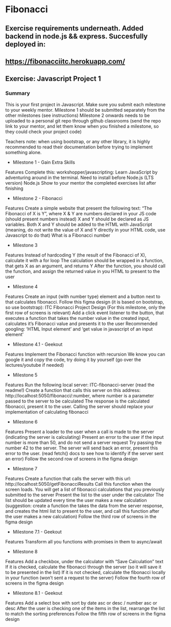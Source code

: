 # Fibonacci
## Exercise requirements underneath. Added backend in node.js && express. Succesfully deployed in:
## https://fibonacciitc.herokuapp.com/

## Exercise: Javascript Project 1

### Summary

This is your first project in Javascript.
Make sure you submit each milestone to your weekly mentor.
Milestone 1 should be submitted separately from the other milestones (see instructions)
Milestone 2 onwards needs to be uploaded to a personal git repo through github classrooms (send the repo link to your mentor, and let them know when you finished a milestone, so they could check your project code)

Teachers note: when using bootstrap, or any other library, it is highly recommended to read their documentation before trying to implement something alone.

- Milestone 1 - Gain Extra Skills

Features
Complete this: workshopper/javascripting: Learn JavaScript by adventuring around in the terminal.
Need to install before Node.js (LTS version) Node.js
Show to your mentor the completed exercises list after finishing

 
- Milestone 2 - Fibonacci
 
Features
Create a simple website that present the following text: “The Fibonacci of X is Y”, where X & Y are numbers declared in your JS code (should present numbers instead)
X and Y should be declared as JS variables. Both X and Y should be added to the HTML with JavaScript (meaning, do not write the value of X and Y directly in your HTML code, use Javascript to do that)
What is a Fibonacci number
 
- Milestone 3
 
Features
Instead of hardcoding Y (the result of the Fibonacci of X), calculate it with a for loop
The calculation should be wrapped in a function, that gets X as an argument, and returns Y
After the function, you should call the function, and assign the returned value in you HTML to present to the user

- Milestone 4
 
Features
Create an input (with number type) element and a button next to that calculates fibonacci.
Follow this figma design (it is based on bootstrap, so use bootstrap): ITC Fibonacci Project Design  (For this milestone, only the first row of screens is relevant)
Add a click event listener to the button, that executes a function that takes the number value in the created input, calculates it’s Fibonacci value and presents it to the user
Recommended googling: ‘HTML Input element’ and ‘get value in javascript of an input element’

- Milestone 4.1 - Geekout

Features
Implement the Fibonacci function with recursion
We know you can google it and copy the code, try doing it by yourself (go over the lectures/youtube if needed)

- Milestone 5

Features
Run the following local server: ITC-fibonacci-server (read the readme!)
Create a function that calls this server on this address: http://localhost:5050/fibonacci/:number, where number is a parameter passed to the server to be calculated
The response is the calculated fibonacci, present it to the user.
Calling the server should replace your implementation of calculating fibonacci


- Milestone 6

Features
Present a loader to the user when a call is made to the server (indicating the server is calculating)
Present an error to the user if the input number is more than 50, and do not send a server request
Try passing the number 42 to the server. The server will send back an error, present this error to the user. (read fetch() docs to see how to identify if the server sent an error)
Follow the second row of screens in the figma design

- Milestone 7

Features
Create a function that calls the server with this url: http://localhost:5050/getFibonacciResults 
Call this function when the screen loads. You will get a list of fibonacci calculations that you previously submitted to the server
Present the list to the user under the calculator
The list should be updated every time the user makes a new calculation (suggestion: create a function the takes the data from the server response, and creates the html list to present to the user, and call this function after the user makes a new calculation)
Follow the third row of screens in the figma design

- Milestone 7.1 - Geekout

Features
Transform all you functions with promises in them to async/await

- Milestone 8

Features
Add a checkbox, under the calculator with “Save Calculation” text
If it is checked, calculate the fibonacci through the server (so it will save it to be presented in the list)
If it is not checked, calculate the fibonacci locally in your function (won’t sent a request to the server)
Follow the fourth row of screens in the figma design

- Milestone 8.1 - Geekout

Features
Add a select box with sort by date asc or desc / number asc or desc
After the user is checking one of the items in the list, rearrange the list to match the sorting preferences
Follow the fifth row of screens in the figma design